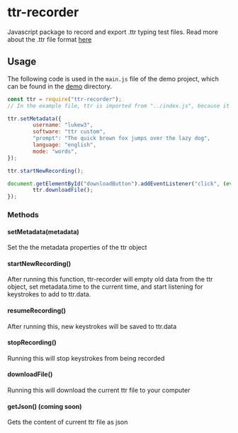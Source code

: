 # ttr-recorder

Javascript package to record and export .ttr typing test files. Read more about the .ttr file format [here](https://github.com/lukew3/ttr-typing-test-file-format)

## Usage
The following code is used in the `main.js` file of the demo project, which can be found in the [demo](https://github.com/lukew3/ttr-recorder/tree/main/demo) directory.
```javascript
const ttr = require("ttr-recorder");
// In the example file, ttr is imported from "../index.js", because it is using the local code

ttr.setMetadata({
        username: "lukew3",
        software: "ttr custom",
        "prompt": "The quick brown fox jumps over the lazy dog",
        language: "english",
        mode: "words",
});

ttr.startNewRecording();

document.getElementById("downloadButton").addEventListener("click", (event) => {
        ttr.downloadFile();
});
```
### Methods

#### setMetadata(metadata)
Set the the metadata properties of the ttr object

#### startNewRecording()
After running this function, ttr-recorder will empty old data from the ttr object, set metadata.time to the current time, and start listening for keystrokes to add to ttr.data.

#### resumeRecording()
After running this, new keystrokes will be saved to ttr.data

#### stopRecording()
Running this will stop keystrokes from being recorded

#### downloadFile()
Running this will download the current ttr file to your computer

#### getJson() (coming soon)
Gets the content of current ttr file as json
